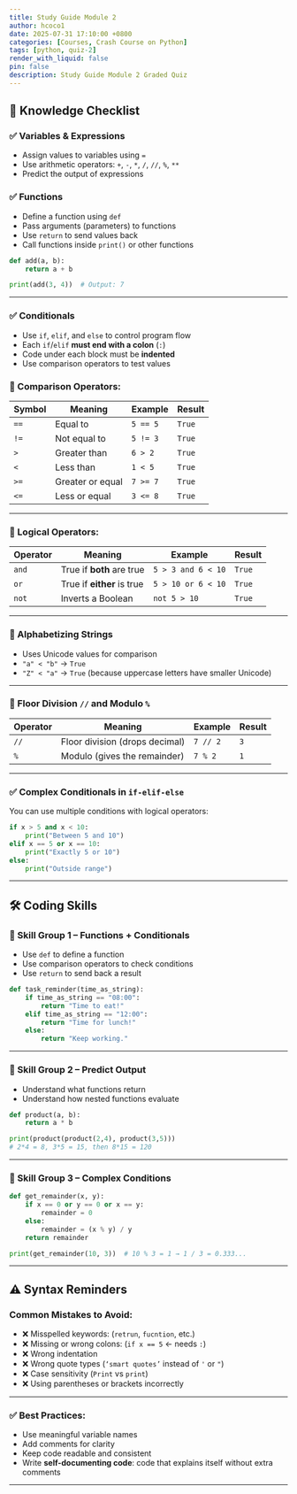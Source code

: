 ```yaml
---
title: Study Guide Module 2
author: hcoco1
date: 2025-07-31 17:10:00 +0800
categories: [Courses, Crash Course on Python]
tags: [python, quiz-2]
render_with_liquid: false
pin: false
description: Study Guide Module 2 Graded Quiz
---
```


## 🧠 Knowledge Checklist

### ✅ Variables & Expressions

- Assign values to variables using `=`
- Use arithmetic operators: `+`, `-`, `*`, `/`, `//`, `%`, `**`
- Predict the output of expressions

### ✅ Functions

- Define a function using `def`
- Pass arguments (parameters) to functions
- Use `return` to send values back
- Call functions inside `print()` or other functions

```python
def add(a, b):
    return a + b

print(add(3, 4))  # Output: 7
```

------

### ✅ Conditionals

- Use `if`, `elif`, and `else` to control program flow
- Each `if`/`elif` **must end with a colon** (`:`)
- Code under each block must be **indented**
- Use comparison operators to test values

### 🔸 Comparison Operators:

| Symbol | Meaning          | Example  | Result |
| ------ | ---------------- | -------- | ------ |
| `==`   | Equal to         | `5 == 5` | `True` |
| `!=`   | Not equal to     | `5 != 3` | `True` |
| `>`    | Greater than     | `6 > 2`  | `True` |
| `<`    | Less than        | `1 < 5`  | `True` |
| `>=`   | Greater or equal | `7 >= 7` | `True` |
| `<=`   | Less or equal    | `3 <= 8` | `True` |

------

### 🔸 Logical Operators:

| Operator | Meaning                    | Example            | Result |
| -------- | -------------------------- | ------------------ | ------ |
| `and`    | True if **both** are true  | `5 > 3 and 6 < 10` | `True` |
| `or`     | True if **either** is true | `5 > 10 or 6 < 10` | `True` |
| `not`    | Inverts a Boolean          | `not 5 > 10`       | `True` |

------

### 🔸 Alphabetizing Strings

- Uses Unicode values for comparison
- `"a" < "b"` → `True`
- `"Z" < "a"` → `True` (because uppercase letters have smaller Unicode)

------

### 🔸 Floor Division `//` and Modulo `%`

| Operator | Meaning                        | Example  | Result |
| -------- | ------------------------------ | -------- | ------ |
| `//`     | Floor division (drops decimal) | `7 // 2` | `3`    |
| `%`      | Modulo (gives the remainder)   | `7 % 2`  | `1`    |

------

### ✅ Complex Conditionals in `if-elif-else`

You can use multiple conditions with logical operators:

```python
if x > 5 and x < 10:
    print("Between 5 and 10")
elif x == 5 or x == 10:
    print("Exactly 5 or 10")
else:
    print("Outside range")
```

------

## 🛠 Coding Skills

### 🧪 Skill Group 1 – Functions + Conditionals

- Use `def` to define a function
- Use comparison operators to check conditions
- Use `return` to send back a result

```python
def task_reminder(time_as_string):
    if time_as_string == "08:00":
        return "Time to eat!"
    elif time_as_string == "12:00":
        return "Time for lunch!"
    else:
        return "Keep working."
```

------

### 🧪 Skill Group 2 – Predict Output

- Understand what functions return
- Understand how nested functions evaluate

```python
def product(a, b):
    return a * b

print(product(product(2,4), product(3,5)))
# 2*4 = 8, 3*5 = 15, then 8*15 = 120
```

------

### 🧪 Skill Group 3 – Complex Conditions

```python
def get_remainder(x, y):
    if x == 0 or y == 0 or x == y:
        remainder = 0
    else:
        remainder = (x % y) / y
    return remainder

print(get_remainder(10, 3))  # 10 % 3 = 1 → 1 / 3 = 0.333...
```

------

## ⚠️ Syntax Reminders

### Common Mistakes to Avoid:

- ❌ Misspelled keywords: (`retrun`, `fucntion`, etc.)
- ❌ Missing or wrong colons: (`if x == 5` ← needs `:`)
- ❌ Wrong indentation
- ❌ Wrong quote types (`‘smart quotes’` instead of `'` or `"`)
- ❌ Case sensitivity (`Print` vs `print`)
- ❌ Using parentheses or brackets incorrectly

------

### ✅ Best Practices:

- Use meaningful variable names
- Add comments for clarity
- Keep code readable and consistent
- Write **self-documenting code**: code that explains itself without extra comments

------

